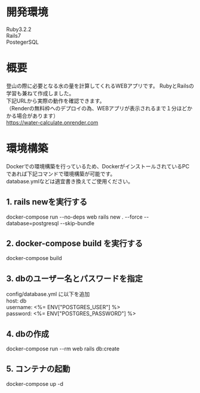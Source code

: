 # 開発環境
Ruby3.2.2  
Rails7  
PostegerSQL

# 概要
登山の際に必要となる水の量を計算してくれるWEBアプリです。
RubyとRailsの学習も兼ねて作成しました。  
下記URLから実際の動作を確認できます。  
（Renderの無料枠へのデプロイの為、WEBアプリが表示されるまで１分ほどかかる場合があります）  
https://water-calculate.onrender.com

# 環境構築
Dockerでの環境構築を行っているため、DockerがインストールされているPCであれば下記コマンドで環境構築が可能です。  
database.ymlなどは適宜書き換えてご使用ください。

## 1. rails newを実行する
docker-compose run --no-deps web rails new . --force --database=postgresql --skip-bundle

## 2. docker-compose build を実行する
docker-compose build

## 3. dbのユーザー名とパスワードを指定
config/database.yml に以下を追加  
host: db  
username: <%= ENV["POSTGRES_USER"] %>  
password: <%= ENV["POSTGRES_PASSWORD"] %>

## 4. dbの作成
docker-compose run --rm web rails db:create

## 5. コンテナの起動
docker-compose up -d
